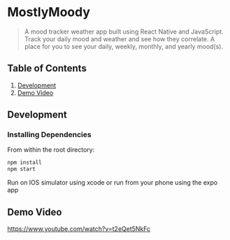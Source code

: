 # MostlyMoody

> A mood tracker weather app built using React Native and JavaScript. Track your daily mood and weather and see how they correlate. A place for you to see your daily, weekly, monthly, and yearly mood(s).

## Table of Contents

1. [Development](#development)
1. [Demo Video](#demovideo)

## Development

### Installing Dependencies

From within the root directory:

```sh
npm install
npm start
```
Run on IOS simulator using xcode or run from your phone using the expo app

## Demo Video
https://www.youtube.com/watch?v=t2eQet5NkFc

